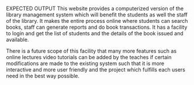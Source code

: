 EXPECTED OUTPUT
This website provides a computerized version of the library management system which will benefit the students as well the staff of the library.
It makes the entire process online where students can search books, staff can generate reports and do book transactions.
It has a facility to login and get the list of students and the details of the book issued and available.

There is a future scope of this facility that many more features such as online lectures video tutorials can be added by the teaches if certain modifications are made to the
existing system such that it is more interactive and more user friendly and the project which fulfills each users need in the best way possible.

